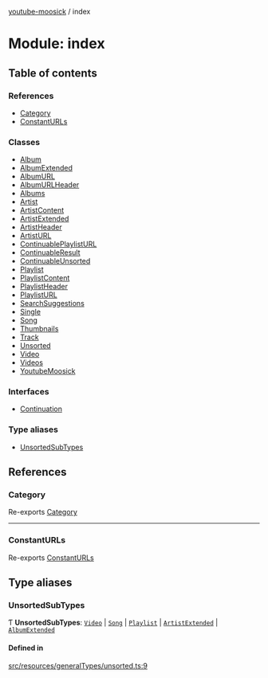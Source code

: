 [youtube-moosick](../README.md) / index

# Module: index

## Table of contents

### References

- [Category](index.md#category)
- [ConstantURLs](index.md#constanturls)

### Classes

- [Album](../classes/index.Album.md)
- [AlbumExtended](../classes/index.AlbumExtended.md)
- [AlbumURL](../classes/index.AlbumURL.md)
- [AlbumURLHeader](../classes/index.AlbumURLHeader.md)
- [Albums](../classes/index.Albums.md)
- [Artist](../classes/index.Artist.md)
- [ArtistContent](../classes/index.ArtistContent.md)
- [ArtistExtended](../classes/index.ArtistExtended.md)
- [ArtistHeader](../classes/index.ArtistHeader.md)
- [ArtistURL](../classes/index.ArtistURL.md)
- [ContinuablePlaylistURL](../classes/index.ContinuablePlaylistURL.md)
- [ContinuableResult](../classes/index.ContinuableResult.md)
- [ContinuableUnsorted](../classes/index.ContinuableUnsorted.md)
- [Playlist](../classes/index.Playlist.md)
- [PlaylistContent](../classes/index.PlaylistContent.md)
- [PlaylistHeader](../classes/index.PlaylistHeader.md)
- [PlaylistURL](../classes/index.PlaylistURL.md)
- [SearchSuggestions](../classes/index.SearchSuggestions.md)
- [Single](../classes/index.Single.md)
- [Song](../classes/index.Song.md)
- [Thumbnails](../classes/index.Thumbnails.md)
- [Track](../classes/index.Track.md)
- [Unsorted](../classes/index.Unsorted.md)
- [Video](../classes/index.Video.md)
- [Videos](../classes/index.Videos.md)
- [YoutubeMoosick](../classes/index.YoutubeMoosick.md)

### Interfaces

- [Continuation](../interfaces/index.Continuation.md)

### Type aliases

- [UnsortedSubTypes](index.md#unsortedsubtypes)

## References

### Category

Re-exports [Category](../enums/enums.Category.md)

___

### ConstantURLs

Re-exports [ConstantURLs](../enums/enums.ConstantURLs.md)

## Type aliases

### UnsortedSubTypes

Ƭ **UnsortedSubTypes**: [`Video`](../classes/index.Video.md) \| [`Song`](../classes/index.Song.md) \| [`Playlist`](../classes/index.Playlist.md) \| [`ArtistExtended`](../classes/index.ArtistExtended.md) \| [`AlbumExtended`](../classes/index.AlbumExtended.md)

#### Defined in

[src/resources/generalTypes/unsorted.ts:9](https://github.com/EvasiveXkiller/youtube-moosick/blob/b2fb5c5/src/resources/generalTypes/unsorted.ts#L9)
